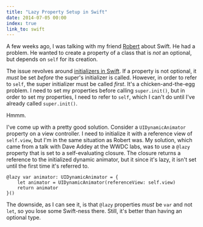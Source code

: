 ```yaml
---
title: "Lazy Property Setup in Swift"
date: 2014-07-05 00:00
index: true
link_to: swift
---
```


A few weeks ago, I was talking with my friend [Robert](http://twitter.com/ratkins) about Swift. He had a problem. He wanted to create a property of a class that is _not_ an optional, but depends on `self` for its creation.

<!-- more -->

The issue revolves around [initializers in Swift](/blog/swift-initializers). If a property is not optional, it _must_ be set _before_ the super's initializer is called. However, in order to refer to `self`, the super initializer must be called _first_. It's a chicken-and-the-egg problem. I need to set my properties before calling `super.init()`, but in order to set my properties, I need to refer to `self`, which I can't do until I've already called `super.init()`.

Hmmm.

I've come up with a pretty good solution. Consider a `UIDynamicAnimator` property on a view controller. I need to initialize it with a reference view of `self.view`, but I'm in the same situation as Robert was. My solution, which came from a talk with Dave Addey at the WWDC labs, was to use a `@lazy` property that is set to a self-evaluating closure. The closure returns a reference to the initialized dynamic animator, but it since it's lazy, it isn't set until the first time it's referred to.

```
@lazy var animator: UIDynamicAnimator = {
    let animator = UIDynamicAnimator(referenceView: self.view)
    return animator
}()
```

The downside, as I can see it, is that `@lazy` properties _must_ be `var` and not `let`, so you lose some Swift-ness there. Still, it's better than having an optional type.

